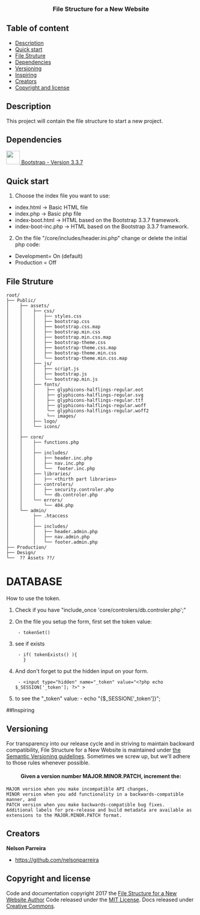 <h3 align="center">File Structure for a New Website</h3>

## Table of content

- [Description](#Description)
- [Quick start](#Quick-start)
- [File Struture](#File-Struture)
- [Dependencies](#Dependencies)
- [Versioning](#versioning)
- [Inspiring](#Inspiring)
- [Creators](#creators)
- [Copyright and license](#copyright-and-license)


## Description

This project will contain the file structure to start a new project.

## Dependencies
<a href="https://getbootstrap.com">
    <img src="https://getbootstrap.com/assets/brand/bootstrap-solid.svg" width=36 height=36>
Bootstrap  - Version 3.3.7</a>

## Quick start

1. Choose the index file you want to use:
  - index.html          -> Basic HTML file
  - index.php           -> Basic php file
  - index-boot.html     -> HTML based on the Bootstrap 3.3.7 framework.
  - index-boot-inc.php  -> HTML based on the Bootstrap 3.3.7 framework.

2. On  the file "/core/includes/header.ini.php" change or delete the initial php code:
  - Development= On (default)
  - Production = Off



## File Struture
```
root/
├── Public/
│    ├── assets/
│    │    ├── css/
│    │    │   ├── styles.css
│    │    │   ├── bootstrap.css
│    │    │   ├── bootstrap.css.map
│    │    │   ├── bootstrap.min.css
│    │    │   ├── bootstrap.min.css.map
│    │    │   ├── bootstrap-theme.css
│    │    │   ├── bootstrap-theme.css.map
│    │    │   ├── bootstrap-theme.min.css
│    │    │   └── bootstrap-theme.min.css.map
│    │    ├── js/
│    │    │   ├── script.js
│    │    │   ├── bootstrap.js
│    │    │   └── bootstrap.min.js
│    │    ├── fonts/
│    │    │    ├── glyphicons-halflings-regular.eot
│    │    │    ├── glyphicons-halflings-regular.svg
│    │    │    ├── glyphicons-halflings-regular.ttf
│    │    │    ├── glyphicons-halflings-regular.woff
│    │    │    └── glyphicons-halflings-regular.woff2
│    │    │    └── images/
│    │    ├── logo/
│    │    └── icons/
│    │
│    ├── core/
│    │    ├── functions.php
│    │    │
│    │    ├── includes/
│    │    │   ├── header.inc.php
│    │    │   ├── nav.inc.php
│    │    │   └──  footer.inc.php
│    │    ├── libraries/
│    │    │   ├── <thirth part libraries>
│    │    ├── controlers/
│    │    │   ├── security.controler.php
│    │    │   └── db.controler.php
│    │    └── errors/
│    │        └── 404.php
│    └── admin/
│         ├── .htaccess
│         │
│         ├── includes/
│         │   ├── header.admin.php
│         │   ├── nav.admin.php
│         │   └── footer.admin.php
├── Production/
├── Design/
└──  ?? Assets ??/
```

# DATABASE

How to use the token.

1. Check if you have "include_once 'core/controlers/db.controler.php';"
2. On the file you setup the form, first set the token value:
        
        - tokenSet()
        
3. see if exists
        
        - if( tokenExists() ){
          }  
        
4. And don't forget to put the hidden input on your form.
  
        - <input type="hidden" name="_token" value="<?php echo $_SESSION['_token']; ?>" >
 
5. to see the "_token" value:
        - echo "{$_SESSION['_token']}";


  ##Inspiring


  ## Versioning

  For transparency into our release cycle and in striving to maintain backward compatibility, File Structure for a New Website is maintained under [the Semantic Versioning guidelines](http://semver.org/). Sometimes we screw up, but we'll adhere to those rules whenever possible.

  <p align=center>  
    <h4 align=center>Given a version number MAJOR.MINOR.PATCH, increment the:</h4>

    MAJOR version when you make incompatible API changes,
    MINOR version when you add functionality in a backwards-compatible manner, and
    PATCH version when you make backwards-compatible bug fixes.
    Additional labels for pre-release and build metadata are available as extensions to the MAJOR.MINOR.PATCH format.
  </p>






  ## Creators

  **Nelson Parreira**

  - <https://github.com/nelsonparreira>



  ## Copyright and license

  Code and documentation copyright 2017 the [File Structure for a New Website Author](https://github.com/nelsonparreira/File_Structure_New_Website) Code released under the [MIT License](https://github.com/nelsonparreira/File_Structure_New_Website/blob/master/LICENSE). Docs released under [Creative Commons](https://github.com/nelsonparreira/File_Structure_New_Website/blob/master/docs/LICENSE_CC).
